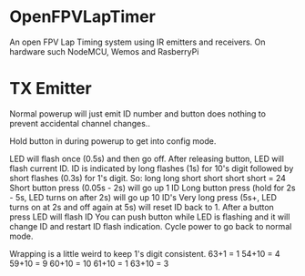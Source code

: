 # OpenFPVLapTimer
An open FPV Lap Timing system using IR emitters and receivers. On hardware such NodeMCU, Wemos and RasberryPi

# TX Emitter
Normal powerup will just emit ID number and button does nothing to prevent accidental channel changes..

Hold button in during powerup to get into config mode.

LED will flash once (0.5s) and then go off.
After releasing button, LED will flash current ID.
ID is indicated by long flashes (1s) for 10's digit followed by short flashes (0.3s) for 1's digit. So: long long short short short short = 24
Short button press (0.05s - 2s) will go up 1 ID
Long button press (hold for 2s - 5s, LED turns on after 2s) will go up 10 ID's
Very long press (5s+, LED turns on at 2s and off again at 5s) will reset ID back to 1.
After a button press LED will flash ID
You can push button while LED is flashing and it will change ID and restart ID flash indication.
Cycle power to go back to normal mode.

Wrapping is a little weird to keep 1's digit consistent.
63+1 = 1
54+10 = 4
59+10 = 9
60+10 = 10
61+10 = 1
63+10 = 3
